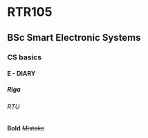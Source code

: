 # RTR105
## BSc Smart Electronic Systems
### CS basics
#### E - DIARY
##### Riga
###### RTU
**Bold**
~~Mistake~~
